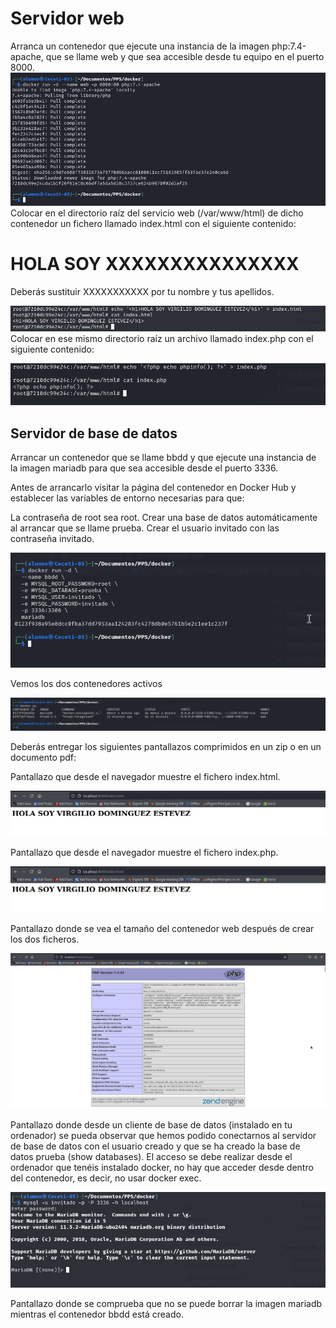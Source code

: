 # Servidor web
Arranca un contenedor que ejecute una instancia de la imagen php:7.4-apache, que se llame web y que sea accesible desde tu equipo en el puerto 8000.
![](Imagenes/imagen6.png)
Colocar en el directorio raíz del servicio web (/var/www/html) de dicho contenedor un fichero llamado index.html con el siguiente contenido:

## <h1>HOLA SOY XXXXXXXXXXXXXXX</h1>

Deberás sustituir XXXXXXXXXXX por tu nombre y tus apellidos.

![](Imagenes/imagen8.png)
Colocar en ese mismo directorio raíz un archivo llamado index.php con el siguiente contenido:
<?php echo phpinfo(); ?>

![](Imagenes/imagen9.png)

## Servidor de base de datos
Arrancar un contenedor que se llame bbdd y que ejecute una instancia de la imagen mariadb para que sea accesible desde el puerto 3336.


Antes de arrancarlo visitar la página del contenedor en Docker Hub y establecer las variables de entorno necesarias para que:

La contraseña de root sea root.
Crear una base de datos automáticamente al arrancar que se llame prueba.
Crear el usuario invitado con las contraseña invitado.

![](Imagenes/imagen10.png)

Vemos los dos contenedores activos

![](Imagenes/imagen11.png)

Deberás entregar los siguientes pantallazos comprimidos en un zip o en un documento pdf:

Pantallazo que desde el navegador muestre el fichero index.html.

![](Imagenes/imagen12.png)

Pantallazo que desde el navegador muestre el fichero index.php.

![](Imagenes/imagen12.png)

Pantallazo donde se vea el tamaño del contenedor web después de crear los dos ficheros.

![](Imagenes/imagen13.png)

Pantallazo donde desde un cliente de base de datos (instalado en tu ordenador) se pueda observar que hemos podido conectarnos al servidor de base de datos con el usuario creado y que se ha creado la base de datos prueba (show databases). El acceso se debe realizar desde el ordenador que tenéis instalado docker, no hay que acceder desde dentro del contenedor, es decir, no usar docker exec.

![](Imagenes/imagen15.png)

Pantallazo donde se comprueba que no se puede borrar la imagen mariadb mientras el contenedor bbdd está creado.
